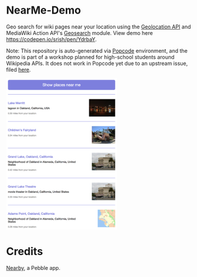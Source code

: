 # NearMe-Demo
Geo search for wiki pages near your location using the [Geolocation API](https://developer.mozilla.org/en-US/docs/Web/API/Geolocation_API) and MediaWiki Action API's [Geosearch](https://www.mediawiki.org/wiki/API:Geosearch) module. View demo here https://codepen.io/srish/pen/YdrbaY.

Note: This repository is auto-generated via [Popcode](https://popcode.org/) environment, and the demo is part of a workshop planned for high-school students around Wikipedia APIs. It does not work in Popcode yet due to an upstream issue, filed [here](https://github.com/popcodeorg/popcode/issues/1625).  

<img src="screenshot.png" width="300" style="border 5px solid black">

Credits
=======
[Nearby](https://github.com/prtksxna/pebble-nearby), a Pebble app.



